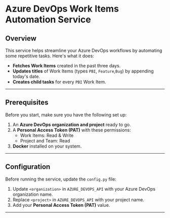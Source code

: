 # Azure DevOps Work Items Automation Service

## Overview
This service helps streamline your Azure DevOps workflows by automating some repetitive tasks. Here's what it does:
- **Fetches Work Items** created in the past three days.
- **Updates titles** of Work Items (types `PBI`, `Feature`,`Bug`) by appending today's date.
- **Creates child tasks** for every `PBI` Work Item.

---

## Prerequisites
Before you start, make sure you have the following set up:
1. An **Azure DevOps organization and project** ready to go.
2. A **Personal Access Token (PAT)** with these permissions:
   - Work Items: Read & Write
   - Project and Team: Read
3. **Docker** installed on your system.

---

## Configuration
Before running the service, update the `config.py` file:
1. Update `<organization>` in `AZURE_DEVOPS_API` with your Azure DevOps organization name.
2. Replace `<project>` in `AZURE_DEVOPS_API` with your project name.
3. Add your **Personal Access Token (PAT)** value.

---

